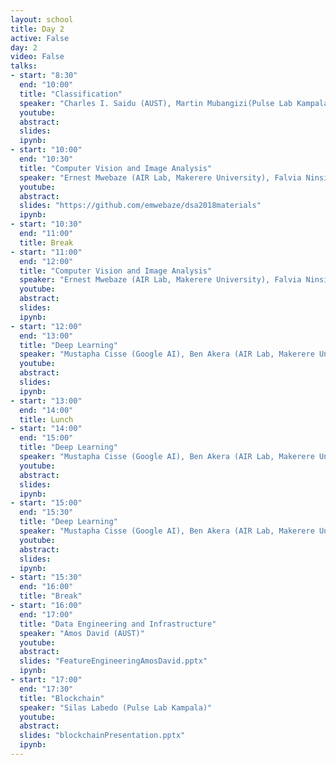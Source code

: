 ```yaml
---
layout: school
title: Day 2
active: False
day: 2
video: False
talks:
- start: "8:30"
  end: "10:00"
  title: "Classification"
  speaker: "Charles I. Saidu (AUST), Martin Mubangizi(Pulse Lab Kampala)"
  youtube:
  abstract:
  slides:
  ipynb:
- start: "10:00"
  end: "10:30"
  title: "Computer Vision and Image Analysis"
  speaker: "Ernest Mwebaze (AIR Lab, Makerere University), Falvia Ninsiima Delmira (AIR Lab, Makerere University)"
  youtube:
  abstract:
  slides: "https://github.com/emwebaze/dsa2018materials"
  ipynb:
- start: "10:30"
  end: "11:00"
  title: Break
- start: "11:00"
  end: "12:00"
  title: "Computer Vision and Image Analysis"
  speaker: "Ernest Mwebaze (AIR Lab, Makerere University), Falvia Ninsiima Delmira (AIR Lab, Makerere University)"
  youtube:
  abstract:
  slides:
  ipynb:
- start: "12:00"
  end: "13:00"
  title: "Deep Learning"
  speaker: "Mustapha Cisse (Google AI), Ben Akera (AIR Lab, Makerere University), Mutembesa Daniel (AIR Lab, Makerere University)"
  youtube:
  abstract:
  slides:
  ipynb:
- start: "13:00"
  end: "14:00"
  title: Lunch
- start: "14:00"
  end: "15:00"
  title: "Deep Learning"
  speaker: "Mustapha Cisse (Google AI), Ben Akera (AIR Lab, Makerere University), Mutembesa Daniel (AIR Lab, Makerere University)"
  youtube:
  abstract:
  slides:
  ipynb:
- start: "15:00"
  end: "15:30"
  title: "Deep Learning"
  speaker: "Mustapha Cisse (Google AI), Ben Akera (AIR Lab, Makerere University), Mutembesa Daniel (AIR Lab, Makerere University)"
  youtube:
  abstract:
  slides:
  ipynb:
- start: "15:30"
  end: "16:00"
  title: "Break"
- start: "16:00"
  end: "17:00"
  title: "Data Engineering and Infrastructure"
  speaker: "Amos David (AUST)"
  youtube:
  abstract:
  slides: "FeatureEngineeringAmosDavid.pptx"
  ipynb: 
- start: "17:00"
  end: "17:30"
  title: "Blockchain"
  speaker: "Silas Labedo (Pulse Lab Kampala)"
  youtube:
  abstract:
  slides: "blockchainPresentation.pptx"
  ipynb:
---
```

